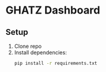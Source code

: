 # GHATZ Dashboard

## Setup
1. Clone repo
2. Install dependencies:
   ```bash
   pip install -r requirements.txt